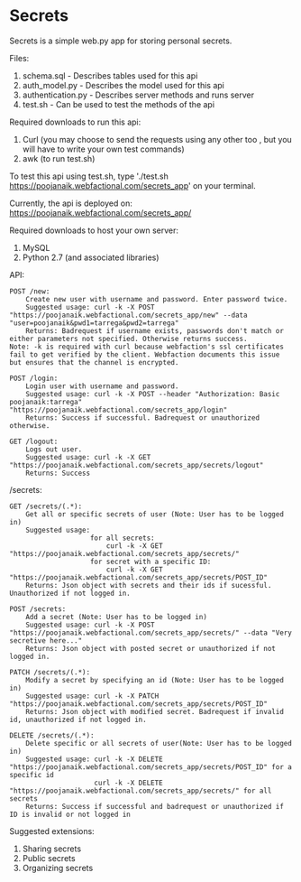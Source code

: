 # Secrets
Secrets is a simple web.py app for storing personal secrets.

Files:
1. schema.sql - Describes tables used for this api
2. auth_model.py - Describes the model used for this api
3. authentication.py - Describes server methods and runs server
4. test.sh - Can be used to test the methods of the api

Required downloads to run this api:
1. Curl (you may choose to send the requests using any other too , but you will have to write your own test commands)
2. awk (to run test.sh)

To test this api using test.sh, type './test.sh https://poojanaik.webfactional.com/secrets_app' on your terminal.

Currently, the api is deployed on: https://poojanaik.webfactional.com/secrets_app/

Required downloads to host your own server:
1. MySQL
2. Python 2.7 (and associated libraries)

API:

    POST /new:
        Create new user with username and password. Enter password twice.
        Suggested usage: curl -k -X POST "https://poojanaik.webfactional.com/secrets_app/new" --data "user=poojanaik&pwd1=tarrega&pwd2=tarrega"
        Returns: Badrequest if username exists, passwords don't match or either parameters not specified. Otherwise returns success.
    Note: -k is required with curl because webfaction's ssl certificates fail to get verified by the client. Webfaction documents this issue but ensures that the channel is encrypted.

    POST /login:
        Login user with username and password.
        Suggested usage: curl -k -X POST --header "Authorization: Basic poojanaik:tarrega" "https://poojanaik.webfactional.com/secrets_app/login"
        Returns: Success if successful. Badrequest or unauthorized otherwise.

    GET /logout:
        Logs out user.
        Suggested usage: curl -k -X GET "https://poojanaik.webfactional.com/secrets_app/secrets/logout"
        Returns: Success

/secrets:

    GET /secrets/(.*):
        Get all or specific secrets of user (Note: User has to be logged in)
        Suggested usage:
                        for all secrets:
                            curl -k -X GET "https://poojanaik.webfactional.com/secrets_app/secrets/"
                        for secret with a specific ID:
                            curl -k -X GET "https://poojanaik.webfactional.com/secrets_app/secrets/POST_ID"
        Returns: Json object with secrets and their ids if sucessful. Unauthorized if not logged in.

    POST /secrets:
        Add a secret (Note: User has to be logged in)
        Suggested usage: curl -k -X POST "https://poojanaik.webfactional.com/secrets_app/secrets/" --data "Very secretive here..."
        Returns: Json object with posted secret or unauthorized if not logged in.

    PATCH /secrets/(.*):
        Modify a secret by specifying an id (Note: User has to be logged in)
        Suggested usage: curl -k -X PATCH "https://poojanaik.webfactional.com/secrets_app/secrets/POST_ID"
        Returns: Json object with modified secret. Badrequest if invalid id, unauthorized if not logged in.

    DELETE /secrets/(.*):
        Delete specific or all secrets of user(Note: User has to be logged in)
        Suggested usage: curl -k -X DELETE "https://poojanaik.webfactional.com/secrets_app/secrets/POST_ID" for a specific id
                         curl -k -X DELETE "https://poojanaik.webfactional.com/secrets_app/secrets/" for all secrets
        Returns: Success if successful and badrequest or unauthorized if ID is invalid or not logged in

Suggested extensions:
1. Sharing secrets
2. Public secrets
3. Organizing secrets





